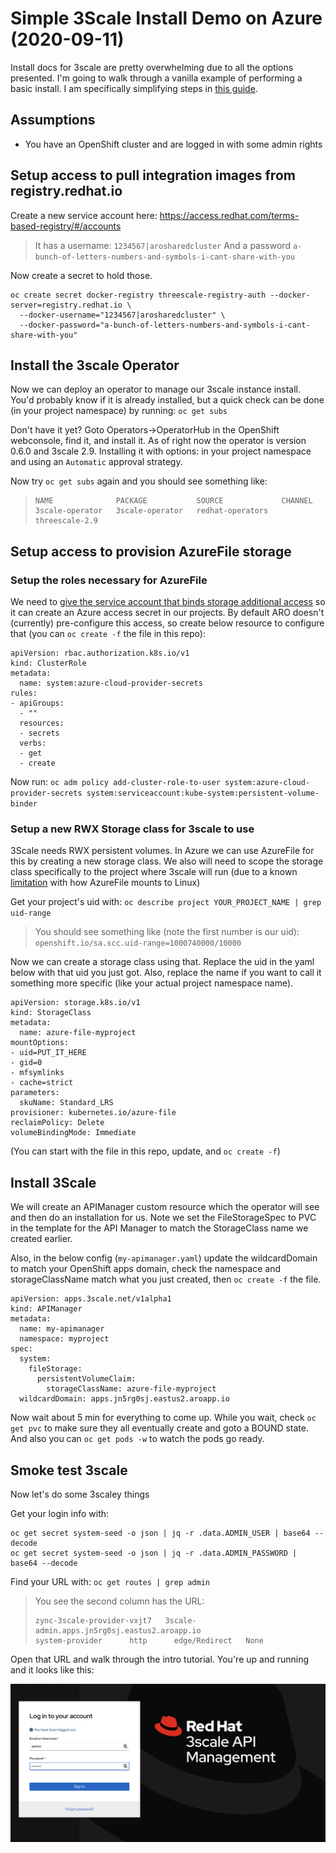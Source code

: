 # Simple 3Scale Install Demo on Azure (2020-09-11)
Install docs for 3scale are pretty overwhelming due to all the options presented. I'm going to walk through a vanilla example of performing a basic install. 
I am specifically simplifying steps in [this guide][1].

## Assumptions 
* You have an OpenShift cluster and are logged in with some admin rights

## Setup access to pull integration images from registry.redhat.io
Create a new service account here:
https://access.redhat.com/terms-based-registry/#/accounts

> It has a username: `1234567|arosharedcluster`
> And a password `a-bunch-of-letters-numbers-and-symbols-i-cant-share-with-you`

Now create a secret to hold those.

```
oc create secret docker-registry threescale-registry-auth --docker-server=registry.redhat.io \
  --docker-username="1234567|arosharedcluster" \
  --docker-password="a-bunch-of-letters-numbers-and-symbols-i-cant-share-with-you"
```

## Install the 3scale Operator
Now we can deploy an operator to manage our 3scale instance install. You'd probably know if it is already installed, but a quick check can be done (in your project namespace) by running:
`oc get subs`

Don't have it yet? Goto Operators->OperatorHub in the OpenShift webconsole, find it, and install it. As of right now the operator is version 0.6.0 and 3scale 2.9. Installing it with options: in your project namespace and using an `Automatic` approval strategy.

Now try `oc get subs` again and you should see something like:
> ```
> NAME              PACKAGE           SOURCE             CHANNEL
> 3scale-operator   3scale-operator   redhat-operators   threescale-2.9
> ```

## Setup access to provision AzureFile storage

### Setup the roles necessary for AzureFile
We need to [give the service account that binds storage additional access][2] so it can create an Azure access secret in our projects. By default ARO doesn't (currently) pre-configure this access, so create below resource to configure that (you can `oc create -f` the file in this repo):

```
apiVersion: rbac.authorization.k8s.io/v1
kind: ClusterRole
metadata:
  name: system:azure-cloud-provider-secrets
rules:
- apiGroups:
  - ""
  resources:
  - secrets
  verbs:
  - get
  - create
  ```

Now run:
`oc adm policy add-cluster-role-to-user system:azure-cloud-provider-secrets system:serviceaccount:kube-system:persistent-volume-binder`


### Setup a new RWX Storage class for 3scale to use
3Scale needs RWX persistent volumes. In Azure we can use AzureFile for this by creating a new storage class. We also will need to scope the storage class specifically to the project where 3scale will run (due to a known [limitation][3] with how AzureFile mounts to Linux)

Get your project's uid with:
`oc describe project YOUR_PROJECT_NAME | grep uid-range`

> You should see something like (note the first number is our uid):
> `openshift.io/sa.scc.uid-range=1000740000/10000`

Now we can create a storage class using that. Replace the uid in the yaml below with that uid you just got. Also, replace the name if you want to call it something more specific (like your actual project namespace name).
```
apiVersion: storage.k8s.io/v1
kind: StorageClass
metadata: 
  name: azure-file-myproject
mountOptions: 
- uid=PUT_IT_HERE
- gid=0
- mfsymlinks
- cache=strict
parameters: 
  skuName: Standard_LRS
provisioner: kubernetes.io/azure-file
reclaimPolicy: Delete
volumeBindingMode: Immediate
```

(You can start with the file in this repo, update, and `oc create -f`)


## Install 3Scale
We will create an APIManager custom resource which the operator will see and then do an installation for us. Note we set the FileStorageSpec to PVC in the template for the API Manager to match the StorageClass name we created earlier.

Also, in the below config (`my-apimanager.yaml`) update the wildcardDomain to match your OpenShift apps domain, check the namespace and storageClassName match what you just created, then `oc create -f` the file.

```
apiVersion: apps.3scale.net/v1alpha1
kind: APIManager
metadata:
  name: my-apimanager
  namespace: myproject
spec:
  system:
    fileStorage:
      persistentVolumeClaim:
        storageClassName: azure-file-myproject
  wildcardDomain: apps.jn5rg0sj.eastus2.aroapp.io
```

Now wait about 5 min for everything to come up. While you wait, check `oc get pvc` to make sure they all eventually create and goto a BOUND state. And also you can `oc get pods -w` to watch the pods go ready.

## Smoke test 3scale
Now let's do some 3scaley things

Get your login info with:
```
oc get secret system-seed -o json | jq -r .data.ADMIN_USER | base64 --decode
oc get secret system-seed -o json | jq -r .data.ADMIN_PASSWORD | base64 --decode
```

Find your URL with:
`oc get routes | grep admin`

> You see the second column has the URL:
> ```
> zync-3scale-provider-vxjt7   3scale-admin.apps.jn5rg0sj.eastus2.aroapp.io                           system-provider      http      edge/Redirect   None
> ```

Open that URL and walk through the intro tutorial. You're up and running and it looks like this:

<img src="./3scale29login.png" alt="lifeline" width="800">


[1]: https://access.redhat.com/documentation/en-us/red_hat_3scale_api_management/2.9/html/installing_3scale/install-threescale-on-openshift-guide#deploying-threescale-using-the-operator
[2]: https://docs.openshift.com/container-platform/4.3/storage/dynamic-provisioning.html#azure-file-definition_dynamic-provisioning
[3]: https://github.com/MicrosoftDocs/azure-docs/issues/17765